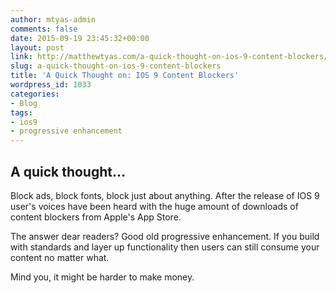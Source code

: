 ```yaml
---
author: mtyas-admin
comments: false
date: 2015-09-19 23:45:32+00:00
layout: post
link: http://matthewtyas.com/a-quick-thought-on-ios-9-content-blockers/
slug: a-quick-thought-on-ios-9-content-blockers
title: 'A Quick Thought on: IOS 9 Content Blockers'
wordpress_id: 1033
categories:
- Blog
tags:
- ios9
- progressive enhancement
---
```


## A quick thought...


Block ads, block fonts, block just about anything. After the release of IOS 9 user's voices have been heard with the huge amount of downloads of content blockers from Apple's App Store.

The answer dear readers? Good old progressive enhancement. If you build with standards and layer up functionality then users can still consume your content no matter what.

Mind you, it might be harder to make money.
